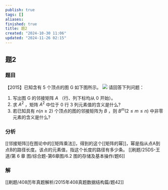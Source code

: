 ```yaml
---
publish: true
tags: []
aliases: 
finished: true
title: 题2
created: "2024-10-30 11:06"
updated: "2024-11-26 02:15"
---
```

## 题2
### 题目
【2015】已知含有 5 个顶点的图 G 如下图所示。
![](https://img.hwenyi.live/202411261000368.webp)
请回答下列问题：
1) 写出图 G 的邻接矩阵 $A$ （行、列下标均从 0 开始）。
2) 求 $A^2$ ，矩阵 $A^2$ 中位于 0 行 3 列元素值的含义是什么?
3) 若已知具有 $n(n\ge2)$ 个顶点的图的邻接矩阵为 $B$ ，则 $B^m(2\le m\le n)$ 中非零元素的含义是什么?
### 分析
[[邻接矩阵]]在图论中的[[矩阵乘法]]，得到的这个[[矩阵的幂]]，幂是指从点A到点B的路径长度。该点的元素值，指这个长度的路径有多少条。
[[刷题/25DS-王道/第 6 章 图/综合题-第6章图/6.2 图的存储及基本操作/题6]]
### 解
[[刷题/408历年真题解析/2015年408真题数据结构篇/题42]]
